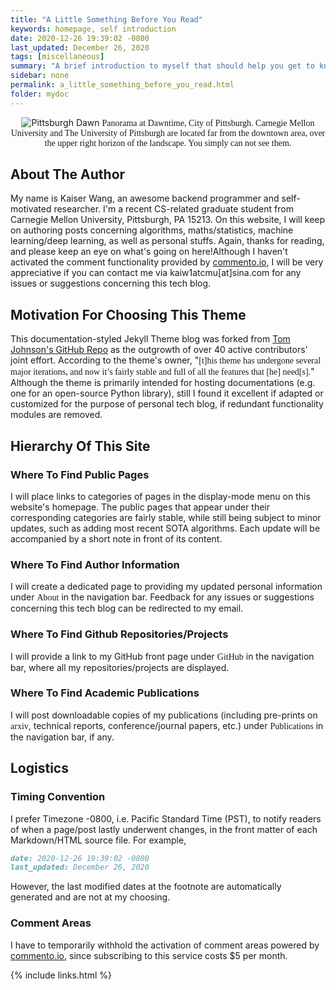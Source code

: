 ```yaml
---
title: "A Little Something Before You Read"
keywords: homepage, self introduction
date: 2020-12-26 19:39:02 -0800
last_updated: December 26, 2020
tags: [miscellaneous]
summary: "A brief introduction to myself that should help you get to know me."
sidebar: none
permalink: a_little_something_before_you_read.html
folder: mydoc
---
```


<center>
    <img src="{{ "images/Pittsburgh_dawn_city_pano.jpg" }}" alt="Pittsburgh Dawn"/>
    <font face="Lora">
        Panorama at Dawntime, City of Pittsburgh. Carnegie Mellon University and The University of Pittsburgh are
        located far from the downtown area, over the upper right horizon of the landscape. You simply can not see them.
    </font>
</center>

## About The Author
My name is Kaiser Wang, an awesome backend programmer and self-motivated researcher. I'm a recent CS-related graduate
student from Carnegie Mellon University, Pittsburgh, PA 15213. On this website, I will keep on authoring posts
concerning algorithms, maths/statistics, machine learning/deep learning, as well as personal stuffs. Again, thanks for
reading, and please keep an eye on what's going on here!Although I haven't activated the comment functionality provided
by [commento.io](https://commento.io), I will be very appreciative if you can contact me via kaiw1atcmu[at]sina.com for
any issues or suggestions concerning this tech blog.

## Motivation For Choosing This Theme
This documentation-styled Jekyll Theme blog was forked from
[Tom Johnson's GitHub Repo](https://github.com/tomjoht/documentation-theme-jekyll) as the outgrowth of over 40 active
contributors' joint effort. According to the theme's owner, "<font face="Lora">[t]his theme has undergone several major
iterations, and now it’s fairly stable and full of all the features that [he] need[s].</font>" Although the theme is
primarily intended for hosting documentations (e.g. one for an open-source Python library), still I found it excellent
if adapted or customized for the purpose of personal tech blog, if redundant functionality modules are removed.

## Hierarchy Of This Site
### Where To Find Public Pages
I will place links to categories of pages in the display-mode menu on this website's homepage. The public pages that
appear under their corresponding categories are fairly stable, while still being subject to minor updates, such as
adding most recent SOTA algorithms. Each update will be accompanied by a short note in front of its content.

### Where To Find Author Information
I will create a dedicated page to providing my updated personal information under <font face="Lora">About</font> in the
navigation bar. Feedback for any issues or suggestions concerning this tech blog can be redirected to my email. 

### Where To Find Github Repositories/Projects
I will provide a link to my GitHub front page under <font face="Lora">GitHub</font> in the navigation bar, where all my
repositories/projects are displayed.

### Where To Find Academic Publications
I will post downloadable copies of my publications (including pre-prints on <font face="Lora">arxiv</font>, technical
reports, conference/journal papers, etc.) under <font face="Lora">Publications</font> in the navigation bar, if any.

## Logistics
### Timing Convention
I prefer Timezone -0800, i.e. Pacific Standard Time (PST), to notify readers of when a page/post lastly underwent
changes, in the front matter of each Markdown/HTML source file. For example,
```markdown
date: 2020-12-26 19:39:02 -0800
last_updated: December 26, 2020
```
However, the last modified dates at the footnote are automatically generated and are not at my choosing.

### Comment Areas
I have to temporarily withhold the activation of comment areas powered by [commento.io](https://commento.io), since
subscribing to this service costs $5 per month. 

{% include links.html %}
